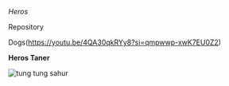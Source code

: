 _Heros_


Repository</h1>

Dogs(https://youtu.be/4QA30qkRYy8?si=qmpwwp-xwK7EU0Z2)


__Heros Taner__

![tung tung sahur](https://media1.tenor.com/m/XPiWs5il8owAAAAC/tung-tungtung-tungtungtung-sahur-tungtungtungsahur-tungtungsahur.gif)
